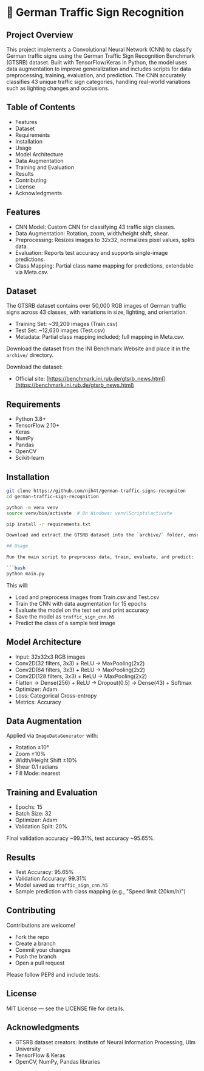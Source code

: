 
# 🚦 German Traffic Sign Recognition

## Project Overview

This project implements a Convolutional Neural Network (CNN) to classify German traffic signs using the German Traffic Sign Recognition Benchmark (GTSRB) dataset. Built with TensorFlow/Keras in Python, the model uses data augmentation to improve generalization and includes scripts for data preprocessing, training, evaluation, and prediction. The CNN accurately classifies 43 unique traffic sign categories, handling real-world variations such as lighting changes and occlusions.

## Table of Contents

- Features  
- Dataset  
- Requirements  
- Installation  
- Usage  
- Model Architecture  
- Data Augmentation  
- Training and Evaluation  
- Results  
- Contributing  
- License  
- Acknowledgments

## Features

- CNN Model: Custom CNN for classifying 43 traffic sign classes.  
- Data Augmentation: Rotation, zoom, width/height shift, shear.  
- Preprocessing: Resizes images to 32x32, normalizes pixel values, splits data.  
- Evaluation: Reports test accuracy and supports single-image predictions.  
- Class Mapping: Partial class name mapping for predictions, extendable via Meta.csv.

## Dataset

The GTSRB dataset contains over 50,000 RGB images of German traffic signs across 43 classes, with variations in size, lighting, and orientation.

- Training Set: ~39,209 images (Train.csv)  
- Test Set: ~12,630 images (Test.csv)  
- Metadata: Partial class mapping included; full mapping in Meta.csv.

Download the dataset from the INI Benchmark Website and place it in the `archive/` directory.

Download the dataset:
- Official site: [https://benchmark.ini.rub.de/gtsrb_news.html](https://benchmark.ini.rub.de/gtsrb_news.html)

## Requirements

- Python 3.8+  
- TensorFlow 2.10+  
- Keras  
- NumPy  
- Pandas  
- OpenCV  
- Scikit-learn

## Installation

```bash
git clone https://github.com/nih4t/german-traffic-signs-recogniton
cd german-traffic-sign-recognition

python -m venv venv
source venv/bin/activate  # On Windows: venv\Scripts\activate

pip install -r requirements.txt

Download and extract the GTSRB dataset into the `archive/` folder, ensuring `Train.csv` and `Test.csv` are inside.

## Usage

Run the main script to preprocess data, train, evaluate, and predict:

```bash
python main.py
```

This will:

- Load and preprocess images from Train.csv and Test.csv  
- Train the CNN with data augmentation for 15 epochs  
- Evaluate the model on the test set and print accuracy  
- Save the model as `traffic_sign_cnn.h5`  
- Predict the class of a sample test image

## Model Architecture

- Input: 32x32x3 RGB images  
- Conv2D(32 filters, 3x3) + ReLU → MaxPooling(2x2)  
- Conv2D(64 filters, 3x3) + ReLU → MaxPooling(2x2)  
- Conv2D(128 filters, 3x3) + ReLU → MaxPooling(2x2)  
- Flatten → Dense(256) + ReLU → Dropout(0.5) → Dense(43) + Softmax  
- Optimizer: Adam  
- Loss: Categorical Cross-entropy  
- Metrics: Accuracy

## Data Augmentation

Applied via `ImageDataGenerator` with:

- Rotation ±10°  
- Zoom ±10%  
- Width/Height Shift ±10%  
- Shear 0.1 radians  
- Fill Mode: nearest

## Training and Evaluation

- Epochs: 15  
- Batch Size: 32  
- Optimizer: Adam  
- Validation Split: 20%

Final validation accuracy ~99.31%, test accuracy ~95.65%.

## Results

- Test Accuracy: 95.65%  
- Validation Accuracy: 99.31%  
- Model saved as `traffic_sign_cnn.h5`  
- Sample prediction with class mapping (e.g., "Speed limit (20km/h)")

## Contributing

Contributions are welcome!

- Fork the repo  
- Create a branch  
- Commit your changes  
- Push the branch  
- Open a pull request

Please follow PEP8 and include tests.

## License

MIT License — see the LICENSE file for details.

## Acknowledgments

- GTSRB dataset creators: Institute of Neural Information Processing, Ulm University  
- TensorFlow & Keras  
- OpenCV, NumPy, Pandas libraries
